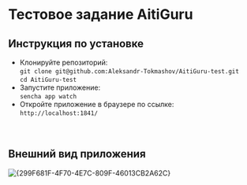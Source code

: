 # Тестовое задание AitiGuru
## Инструкция по установке
- Клонируйте репозиторий: \
`git clone git@github.com:Aleksandr-Tokmashov/AitiGuru-test.git` \
`cd AitiGuru-test`
- Запустите приложение: \
`sencha app watch`
- Откройте приложение в браузере по ссылке: \
`http://localhost:1841/`
<br><br><br>

## Внешний вид приложения
![{299F681F-4F70-4E7C-809F-46013CB2A62C}](https://github.com/user-attachments/assets/38f036b9-7b02-44b9-87a2-64b5c893692c)
